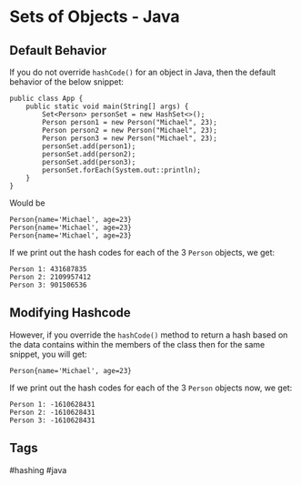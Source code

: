 # Sets of Objects - Java

## Default Behavior
If you do not override `hashCode()` for an object in Java, then the default
behavior of the below snippet:
```
public class App {
    public static void main(String[] args) {
        Set<Person> personSet = new HashSet<>();
        Person person1 = new Person("Michael", 23);
        Person person2 = new Person("Michael", 23);
        Person person3 = new Person("Michael", 23);
        personSet.add(person1);
        personSet.add(person2);
        personSet.add(person3);
        personSet.forEach(System.out::println);
    }
}
```
Would be
```
Person{name='Michael', age=23}
Person{name='Michael', age=23}
Person{name='Michael', age=23}
```

If we print out the hash codes for each of the 3 `Person` objects, we get:
```
Person 1: 431687835
Person 2: 2109957412
Person 3: 901506536
```

## Modifying Hashcode
However, if you override the `hashCode()` method to return a hash based on the
data contains within the members of the class then for the same snippet, you will
get:
```
Person{name='Michael', age=23}
```

If we print out the hash codes for each of the 3 `Person` objects now, we get:
```
Person 1: -1610628431
Person 2: -1610628431
Person 3: -1610628431
```

## Tags
#hashing #java
